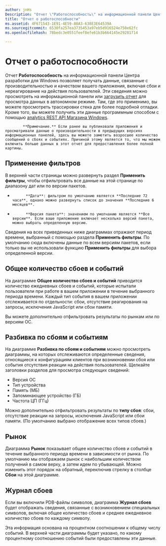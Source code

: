 ```yaml
---
author: jnHs
Description: "Отчет \"Работоспособность\" на информационной панели Центра разработки для Windows позволяет получать данные, связанные с производительностью и качеством вашего приложения, включая сбои и нереагирование на действия пользователей."
title: "Отчет о работоспособности"
ms.assetid: 4F671543-1E91-4E59-88A3-638E3E64539A
ms.sourcegitcommit: 6530fa257ea3735453a97eb5d916524e750e62fc
ms.openlocfilehash: 78bedc3e0551feef8efe61b3b664145e29281714

---
```


# Отчет о работоспособности


Отчет **Работоспособность** на информационной панели Центра разработки для Windows позволяет получать данные, связанные с производительностью и качеством вашего приложения, включая сбои и нереагирование на действия пользователей. Эти сведения можно просмотреть на информационной панели или [загрузить отчет](download-analytic-reports.md) для просмотра данных в автономном режиме. Там, где это применимо, вы можете просмотреть трассировки стека для более подробной отладки. Кроме того, вы можете получить эти данные программным способом с помощью [analytics REST API Магазина Windows](../monetize/access-analytics-data-using-windows-store-services.md).

> 
            **Примечание.** Если ранее вы публиковали приложения и просматривали данные о производительности в предыдущих версиях информационных панелей, здесь вы можете заметить возросшее количество сообщений о сбоях и событиях. Причиной этому является то, что мы можем включить больше данных в этот отчет для предоставления более полной картины.

## Применение фильтров


В верхней части страницы можно развернуть раздел **Применить фильтры**, чтобы отфильтровать все данные на этой странице по диапазону дат или по версии пакетов.

-   
            **Дата**: фильтром по умолчанию является **Последние 72 часа**, однако можно развернуть список до значения **Последние 6 месяцев**.
-   
            **Версия пакета**: значением по умолчанию является **Все версии**. Если ваше приложение включает несколько версий пакета, можно выбрать определенную версию.

Сведения на всех приведенных ниже диаграммах отражают период времени, выбранный с помощью раздела **Применить фильтры**. По умолчанию сюда включены данные по всем версиям пакетов, если только вы не использовали функцию **Применить фильтры** для выбора определенной версии.

## Общее количество сбоев и событий


На диаграмме **Общее количество сбоев и событий** приводится количество ежедневных сбоев и событий, которые испытали пользователи при работе в вашем приложении в течение выбранного периода времени. Каждый тип события в вашем приложении отслеживается по отдельности: сбои, отсутствие реагирования на запросы, исключения JavaScript или сбои памяти.

Вы можете дополнительно отфильтровать результаты по рынкам или по версиям ОС.

## Разбивка по сбоям и событиям


На диаграмме **Разбивка по сбоям и событиям** можно просмотреть диаграммы, на которых отслеживаются определенные сведения, относящиеся к конфигурациям клиентов при возникновении сбоя или события отсутствия реакции на действия пользователей. Щелкайте заголовки разделов для просмотра следующих сведений:

-   Версия ОС
-   Тип устройства
-   Память (МБ)
-   Запоминающее устройство (ГБ)
-   Частота ЦП (ГГц)

Можно дополнительно отфильтровать результаты по **типу сбоя**: сбои, отсутствие реакции на запросы, исключения JavaScript или сбои памяти. (По умолчанию выбрано отображение всех типов сбоев.)

## Рынок


Диаграмма **Рынок** показывает общее количество сбоев и событий в течение выбранного периода времени в зависимости от рынка. По умолчанию мы отображаем рынок с наибольшим количеством получений в самом верху, а затем идем по убывающей. Можно изменить этот порядок на обратный, переключив стрелку в столбце **Сбои** на этой диаграмме.

## Журнал сбоев


Если вы включили PDB-файлы символов, диаграмма **Журнал сбоев** будет отображать сведения, связанные с возникновением специальных символов, включая общее количество сбоев и среднее ежедневное количество сбоев по каждому символу.

Эта информация основана на процентном соотношении к общему числу событий. В верхней части диаграммы будет указано, по какому процентному соотношению событий были предоставлены эти данные.

 

 



<!--HONumber=Jun16_HO4-->


